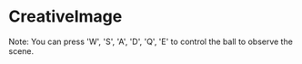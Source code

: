 # CreativeImage

Note:
You can press 'W', 'S', 'A', 'D', 'Q', 'E' to control the ball to observe the scene. 
